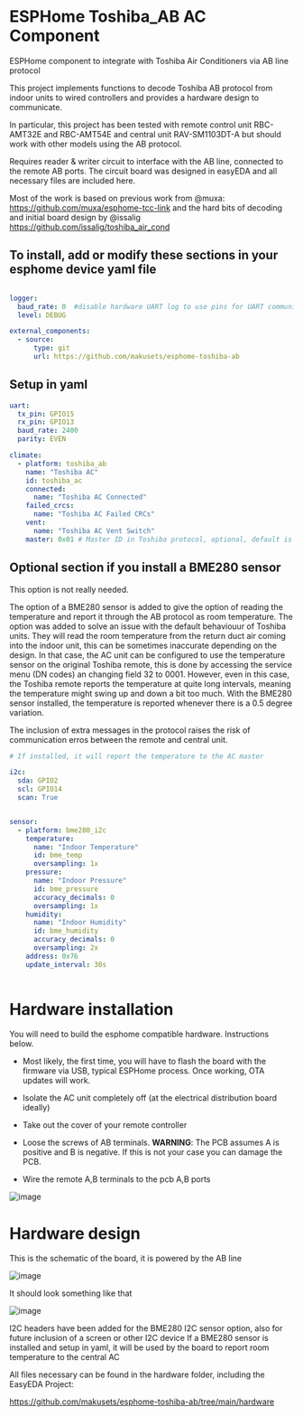 # ESPHome Toshiba_AB AC Component

ESPHome component to integrate with Toshiba Air Conditioners via AB line protocol


This project implements functions to decode Toshiba AB protocol from indoor units to wired controllers and provides a hardware design to communicate.

In particular, this project has been tested with remote control unit RBC-AMT32E and RBC-AMT54E and central unit RAV-SM1103DT-A but should work with other models using the AB protocol.


Requires reader & writer circuit to interface with the AB line, connected to the remote AB ports. 
The circuit board was designed in easyEDA and all necessary files are included here.

Most of the work is based on previous work from @muxa: https://github.com/muxa/esphome-tcc-link
and the hard bits of decoding and initial board design by @issalig https://github.com/issalig/toshiba_air_cond


## To install, add or modify these sections in your esphome device yaml file

```yaml

logger:
  baud_rate: 0  #disable hardware UART log to use pins for UART communication with the AC unit 
  level: DEBUG

external_components:
  - source:
      type: git
      url: https://github.com/makusets/esphome-toshiba-ab

```

## Setup in yaml

```yaml
uart:
  tx_pin: GPIO15
  rx_pin: GPIO13
  baud_rate: 2400
  parity: EVEN

climate:
  - platform: toshiba_ab
    name: "Toshiba AC"
    id: toshiba_ac
    connected:
      name: "Toshiba AC Connected"
    failed_crcs:
      name: "Toshiba AC Failed CRCs"
    vent:
      name: "Toshiba AC Vent Switch"
    master: 0x01 # Master ID in Toshiba protocol, optional, default is 0x00, for some units needs to be set to 0x01 
```

## Optional section if you install a BME280 sensor

This option is not really needed.

The option of a BME280 sensor is added to give the option of reading the temperature and report it through the AB protocol as room temperature. The option was added to solve an issue with the default behaviouur of Toshiba units. They will read the room temperature from the return duct air coming into the indoor unit, this can be sometimes inaccurate depending on the design. In that case, the AC unit can be configured to use the temperature sensor on the original Toshiba remote, this is done by accessing the service menu (DN codes) an changing field 32 to 0001. However, even in this case, the Toshiba remote reports the temperature at quite long intervals, meaning the temperature might swing up and down a bit too much. With the BME280 sensor installed, the temperature is reported whenever there is a 0.5 degree variation.

The inclusion of extra messages in the protocol raises the risk of communication erros between the remote and central unit.

```yaml
# If installed, it will report the temperature to the AC master

i2c:
  sda: GPIO2
  scl: GPIO14
  scan: True


sensor:
  - platform: bme280_i2c
    temperature:
      name: "Indoor Temperature"
      id: bme_temp
      oversampling: 1x
    pressure:
      name: "Indoor Pressure"
      id: bme_pressure
      accuracy_decimals: 0
      oversampling: 1x
    humidity:
      name: "Indoor Humidity"
      id: bme_humidity
      accuracy_decimals: 0
      oversampling: 2x
    address: 0x76
    update_interval: 30s
    
```

# Hardware installation

You will need to build the esphome compatible hardware. Instructions below.

- Most likely, the first time, you will have to flash the board with the firmware via USB, typical ESPHome process. Once working, OTA updates will work.

- Isolate the AC unit completely off (at the electrical distribution board ideally)
- Take out the cover of your remote controller
- Loose the screws of AB terminals. **WARNING**: The PCB assumes A is positive and B is negative. If this is not your case you can damage the PCB.
- Wire the remote A,B terminals to the pcb A,B ports

![image](https://github.com/issalig/toshiba_air_cond/blob/master/pcb/remote_back_pcb.jpg)

# Hardware design

This is the schematic of the board, it is powered by the AB line

![image](hardware/Schematic_Toshiba-Miquel-B-Flag_2025-05-05.png)


It should look something like that

![image](hardware/board.PNG)


I2C headers have been added for the BME280 I2C sensor option, also for future inclusion of a screen or other I2C device
If a BME280 sensor is installed and setup in yaml, it will be used by the board to report room temperature to the central AC

All files necessary can be found in the hardware folder, including the EasyEDA Project:

https://github.com/makusets/esphome-toshiba-ab/tree/main/hardware